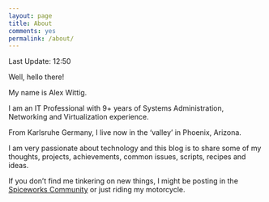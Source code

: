 ```yaml
---
layout: page
title: About
comments: yes
permalink: /about/
---
```

Last Update: 12:50

Well, hello there!

My name is Alex Wittig.

I am an IT Professional with 9+ years of Systems Administration, Networking and Virtualization experience.

From Karlsruhe Germany, I live now in the ‘valley’ in Phoenix, Arizona.

I am very passionate about technology and this blog is to share some of my thoughts, projects, achievements, common issues, scripts, recipes and ideas.

If you don’t find me tinkering on new things, I might be posting in the [Spiceworks Community](https://community.spiceworks.com/) or just riding my motorcycle.

